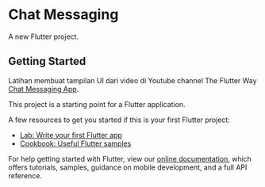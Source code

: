 # Chat Messaging

A new Flutter project.

## Getting Started

Latihan membuat tampilan UI dari video di Youtube channel The Flutter Way [Chat Messaging App](https://www.youtube.com/watch?v=uiJF-ShOLyo).

This project is a starting point for a Flutter application.

A few resources to get you started if this is your first Flutter project:

- [Lab: Write your first Flutter app](https://flutter.dev/docs/get-started/codelab)
- [Cookbook: Useful Flutter samples](https://flutter.dev/docs/cookbook)

For help getting started with Flutter, view our
[online documentation](https://flutter.dev/docs), which offers tutorials,
samples, guidance on mobile development, and a full API reference.
